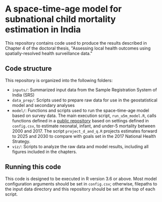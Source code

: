 # A space-time-age model for subnational child mortality estimation in India

This repository contains code used to produce the results described in Chapter 4 of the doctoral thesis, "Assessing local health outcomes using spatially-resolved health surveillance data."

## Code structure

This repository is organized into the following folders:
- `inputs/`: Summarized input data from the Sample Registration System of India (SRS)
- `data_prep/`: Scripts used to prepare raw data for use in the geostatistical model and secondary analyses
- `model/`: Functions and scripts used to run the space-time-age model based on survey data. The main execution script, `run_u5m_model.R`, calls functions defined in a [public repository](https://github.com/ihmeuw/lbd/tree/u5m-lmic-2019) based on settings defined in `config.csv`, to estimate neonatal, infant, and under-5 mortality between 2000 and 2017. The script `project_d_and_q.R` projects estimates forward to 2025 and 2030 to compare with goals set in the 2017 National Health Strategy.
- `viz/`: Scripts to analyze the raw data and model results, including all figures included in the chapters.


## Running this code

This code is designed to be executed in R version 3.6 or above. Most model configuration arguments should be set in `config.csv`; otherwise, filepaths to the input data directory and this repository should be set at the top of each script.
